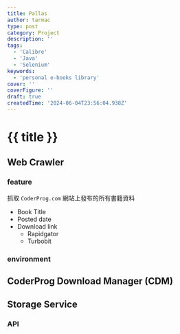 ```yaml
---
title: Pallas
author: tarmac
type: post
category: Project
description: ''
tags:
  - 'Calibre'
  - 'Java'
  - 'Selenium'
keywords:
  - 'personal e-books library'
cover: ''
coverFigure: ''
draft: true
createdTime: '2024-06-04T23:56:04.938Z'
---
```


# {{ title }}

## Web Crawler

### feature

抓取 `CoderProg.com` 網站上發布的所有書籍資料 
- Book Title
- Posted date
- Download link
  - Rapidgator
  - Turbobit

### environment



## CoderProg Download Manager (CDM)



## Storage Service

### API
